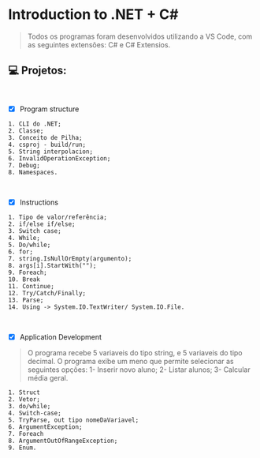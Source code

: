 # Introduction to .NET + C#

> Todos os programas foram desenvolvidos utilizando a VS Code, com as seguintes extensões:
> C# e C# Extensios.


## 💻 Projetos:
<br>

- [x] Program structure 


```
1. CLI do .NET;
2. Classe;
3. Conceito de Pilha; 
4. csproj - build/run;
5. String interpolacion;
6. InvalidOperationException;
7. Debug;
8. Namespaces.

```
<br>

- [x] Instructions

```
1. Tipo de valor/referência;
2. if/else if/else;
3. Switch case;
4. While;
5. Do/while;
6. for;
7. string.IsNullOrEmpty(argumento);
8. args[i].StartWith("");
9. Foreach;
10. Break
11. Continue;
12. Try/Catch/Finally;
13. Parse;
14. Using -> System.IO.TextWriter/ System.IO.File.

```
<br>

- [x] Application Development

> O programa recebe 5 variaveis do tipo string, e 5 variaveis do tipo decimal. O programa exibe um meno que permite selecionar as seguintes opções:
> 1- Inserir novo aluno;
> 2- Listar alunos;
> 3- Calcular média geral.

```
1. Struct
2. Vetor;
3. do/while;
4. Switch-case;
5. TryParse, out tipo nomeDaVariavel;
6. ArgumentException;
7. Foreach
8. ArgumentOutOfRangeException;
9. Enum.
```
